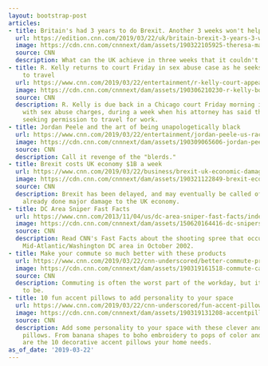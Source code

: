 ```yaml
---
layout: bootstrap-post
articles:
- title: Britain's had 3 years to do Brexit. Another 3 weeks won't help
  url: https://edition.cnn.com/2019/03/22/uk/britain-brexit-3-years-3-weeks-intl-gbr/index.html
  image: https://cdn.cnn.com/cnnnext/dam/assets/190322105925-theresa-may-0322-super-tease.jpg
  source: CNN
  description: What can the UK achieve in three weeks that it couldn't in three years?
- title: R. Kelly returns to court Friday in sex abuse case as he seeks permission
    to travel
  url: https://www.cnn.com/2019/03/22/entertainment/r-kelly-court-appearance/index.html
  image: https://cdn.cnn.com/cnnnext/dam/assets/190306210230-r-kelly-booking-photo-0306-super-tease.jpg
  source: CNN
  description: R. Kelly is due back in a Chicago court Friday morning in connection
    with sex abuse charges, during a week when his attorney has said the singer is
    seeking permission to travel for work.
- title: Jordan Peele and the art of being unapologetically black
  url: https://www.cnn.com/2019/03/22/entertainment/jordan-peele-us-race/index.html
  image: https://cdn.cnn.com/cnnnext/dam/assets/190309065606-jordan-peele-super-tease.jpg
  source: CNN
  description: Call it revenge of the "blerds."
- title: Brexit costs UK economy $1B a week
  url: https://www.cnn.com/2019/03/22/business/brexit-uk-economic-damage/index.html
  image: https://cdn.cnn.com/cnnnext/dam/assets/190321122849-brexit-economy-0316-super-tease.jpg
  source: CNN
  description: Brexit has been delayed, and may eventually be called off. But it's
    already done major damage to the UK economy.
- title: DC Area Sniper Fast Facts
  url: https://www.cnn.com/2013/11/04/us/dc-area-sniper-fast-facts/index.html
  image: https://cdn.cnn.com/cnnnext/dam/assets/150620164416-dc-snipers-mohammed-malvo-super-169.jpg
  source: CNN
  description: Read CNN's Fast Facts about the shooting spree that occurred in the
    Mid-Atlantic/Washington DC area in October 2002.
- title: Make your commute so much better with these products
  url: https://www.cnn.com/2019/03/22/cnn-underscored/better-commute-products/index.html
  image: https://cdn.cnn.com/cnnnext/dam/assets/190319161518-commute-card-super-tease.jpg
  source: CNN
  description: Commuting is often the worst part of the workday, but it doesn't have
    to be.
- title: 10 fun accent pillows to add personality to your space
  url: https://www.cnn.com/2019/03/22/cnn-underscored/fun-accent-pillows/index.html
  image: https://cdn.cnn.com/cnnnext/dam/assets/190319131208-accentpillow-card-super-tease.jpg
  source: CNN
  description: Add some personality to your space with these clever and quirky throw
    pillows. From banana shapes to boho embroidery to pops of color and designs, these
    are the 10 decorative accent pillows your home needs.
as_of_date: '2019-03-22'
---
```


